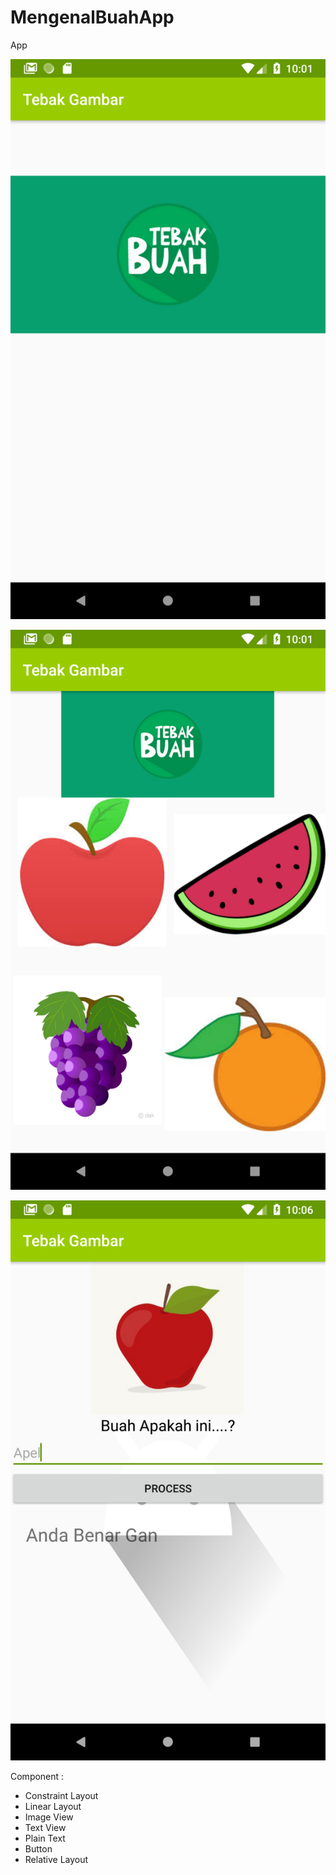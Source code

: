# MengenalBuahApp
App

![screenshot](app/src/main/res/Screenshot_1543806114.png)

![screenshot](app/src/main/res/Screenshot_1543806117.png)

![screenshot](app/src/main/res/Screenshot_1543806375.png)

Component :
- Constraint Layout
- Linear Layout
- Image View
- Text View
- Plain Text
- Button
- Relative Layout
